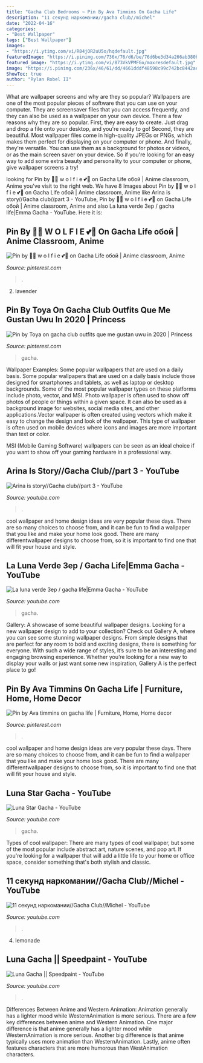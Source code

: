```yaml
---
title: "Gacha Club Bedrooms ~ Pin By Ava Timmins On Gacha Life"
description: "11 секунд наркомании//gacha club//michel"
date: "2022-04-16"
categories:
- "Best Wallpaper"
tags: ["Best Wallpaper"]
images:
- "https://i.ytimg.com/vi/R04jOR2uU5o/hqdefault.jpg"
featuredImage: "https://i.pinimg.com/736x/76/d6/be/76d6be3d34a266ab380b64b1924dcd9f.jpg"
featured_image: "https://i.ytimg.com/vi/873VkVPMFGo/maxresdefault.jpg"
image: "https://i.pinimg.com/236x/46/61/dd/4661dddf48598c99c742bc8442ae8917.jpg?nii=t"
ShowToc: true
author: "Rylan Robel II"
---
```



What are wallpaper screens and why are they so popular?
Wallpapers are one of the most popular pieces of software that you can use on your computer. They are screensaver files that you can access frequently, and they can also be used as a wallpaper on your own device. There a few reasons why they are so popular. First, they are easy to create. Just drag and drop a file onto your desktop, and you're ready to go! Second, they are beautiful. Most wallpaper files come in high-quality JPEGs or PNGs, which makes them perfect for displaying on your computer or phone. And finally, they're versatile. You can use them as a background for photos or videos, or as the main screen saver on your device. So if you're looking for an easy way to add some extra beauty and personality to your computer or phone, give wallpaper screens a try!

	

		
looking for Pin by 🧸💕 w o l f i e 💕🧸 on Gacha Life обой | Anime classroom, Anime you've visit to the right web. We have 8 Images about Pin by 🧸💕 w o l f i e 💕🧸 on Gacha Life обой | Anime classroom, Anime like Arina is story//Gacha club//part 3 - YouTube, Pin by 🧸💕 w o l f i e 💕🧸 on Gacha Life обой | Anime classroom, Anime and also La luna verde 3ep / gacha life|Emma Gacha - YouTube. Here it is:
		
    
## Pin By 🧸💕 W O L F I E 💕🧸 On Gacha Life обой | Anime Classroom, Anime

<img loading=lazy src="https://i.pinimg.com/originals/32/f8/1b/32f81b69966ba633a32a2276b50cff41.jpg" onerror="this.onerror=null;this.src='https://tse4.mm.bing.net/th?id=OIP.VNRST9c7QSleD6rcAxTzlwHaEK&amp;pid=15.1';" alt="Pin by 🧸💕 w o l f i e 💕🧸 on Gacha Life обой | Anime classroom, Anime">

_Source: pinterest.com_

>. 

	

2. lavender 

    
## Pin By Toya On Gacha Club Outfits Que Me Gustan Uwu In 2020 | Princess

<img loading=lazy src="https://i.pinimg.com/236x/46/61/dd/4661dddf48598c99c742bc8442ae8917.jpg?nii=t" onerror="this.onerror=null;this.src='https://tse1.mm.bing.net/th?id=OIP.Fn9LuPxcCfjqF1UsKr0LQwAAAA&amp;pid=15.1';" alt="Pin by Toya on gacha club outfits que me gustan uwu in 2020 | Princess">

_Source: pinterest.com_

>gacha. 

	

Wallpaper Examples: Some popular wallpapers that are used on a daily basis.
Some popular wallpapers that are used on a daily basis include those designed for smartphones and tablets, as well as laptop or desktop backgrounds. Some of the most popular wallpaper types on these platforms include photo, vector, and MSI. 
Photo wallpaper is often used to show off photos of people or things within a given space. It can also be used as a background image for websites, social media sites, and other applications.Vector wallpaper is often created using vectors which make it easy to change the design and look of the wallpaper. This type of wallpaper is often used on mobile devices where icons and images are more important than text or color. 

MSI (Mobile Gaming Software) wallpapers can be seen as an ideal choice if you want to show off your gaming hardware in a professional way.

    
## Arina Is Story//Gacha Club//part 3 - YouTube

<img loading=lazy src="https://i.ytimg.com/vi/873VkVPMFGo/maxresdefault.jpg" onerror="this.onerror=null;this.src='https://tse3.mm.bing.net/th?id=OIP.TZ6pH78Gn7UezMvjPvFE9AHaEK&amp;pid=15.1';" alt="Arina is story//Gacha club//part 3 - YouTube">

_Source: youtube.com_

>. 

	

cool wallpaper and home design ideas are very popular these days. There are so many choices to choose from, and it can be fun to find a wallpaper that you like and make your home look good. There are many differentwallpaper designs to choose from, so it is important to find one that will fit your house and style.

    
## La Luna Verde 3ep / Gacha Life|Emma Gacha - YouTube

<img loading=lazy src="https://i.ytimg.com/vi/k1wd923D9EA/maxresdefault.jpg" onerror="this.onerror=null;this.src='https://tse3.mm.bing.net/th?id=OIP.fVF82IRq8Q-eQ6sS8qbAEwHaEK&amp;pid=15.1';" alt="La luna verde 3ep / gacha life|Emma Gacha - YouTube">

_Source: youtube.com_

>gacha. 

	

Gallery: A showcase of some beautiful wallpaper designs.
Looking for a new wallpaper design to add to your collection? Check out Gallery A, where you can see some stunning wallpaper designs. From simple designs that are perfect for any room to bold and exciting designs, there is something for everyone. With such a wide range of styles, it’s sure to be an interesting and engaging browsing experience. Whether you’re looking for a new way to display your walls or just want some new inspiration, Gallery A is the perfect place to go!





	
	
    
## Pin By Ava Timmins On Gacha Life | Furniture, Home, Home Decor

<img loading=lazy src="https://i.pinimg.com/736x/76/d6/be/76d6be3d34a266ab380b64b1924dcd9f.jpg" onerror="this.onerror=null;this.src='https://tse1.mm.bing.net/th?id=OIP.FIN__6VC-CUZaEGbO99z-AHaNK&amp;pid=15.1';" alt="Pin by Ava timmins on gacha life | Furniture, Home, Home decor">

_Source: pinterest.com_

>. 

	

cool wallpaper and home design ideas are very popular these days. There are so many choices to choose from, and it can be fun to find a wallpaper that you like and make your home look good. There are many differentwallpaper designs to choose from, so it is important to find one that will fit your house and style.

    
## Luna Star Gacha - YouTube

<img loading=lazy src="https://yt3.ggpht.com/a/AATXAJx7hhQgRrHIxL1NpBqxsz-hP40xFbi0myWcZg=s900-c-k-c0xffffffff-no-rj-mo" onerror="this.onerror=null;this.src='https://tse4.mm.bing.net/th?id=OIP._QQVZPu6smZl3fSYWtg8sgHaHa&amp;pid=15.1';" alt="Luna Star Gacha - YouTube">

_Source: youtube.com_

>gacha. 

	

Types of cool wallpaper:
There are many types of cool wallpaper, but some of the most popular include abstract art, nature scenes, and pop art. If you're looking for a wallpaper that will add a little life to your home or office space, consider something that's both stylish and classic.

    
## 11 секунд наркомании//Gacha Club//Michel - YouTube

<img loading=lazy src="https://i.ytimg.com/vi/R04jOR2uU5o/hqdefault.jpg" onerror="this.onerror=null;this.src='https://tse3.mm.bing.net/th?id=OIP.bonjiZQTNJ62rc8On2cXjAHaFj&amp;pid=15.1';" alt="11 секунд наркомании//Gacha Club//Michel - YouTube">

_Source: youtube.com_

>. 

	

4. lemonade 

    
## Luna Gacha || Speedpaint - YouTube

<img loading=lazy src="https://i.ytimg.com/vi/wE0f39NBEMU/maxresdefault.jpg" onerror="this.onerror=null;this.src='https://tse2.mm.bing.net/th?id=OIP.ZMmd8FLYJEId3jXboPReOQHaEK&amp;pid=15.1';" alt="Luna Gacha || Speedpaint - YouTube">

_Source: youtube.com_

>. 

	

Differences Between Anime and Western Animation: Animation generally has a lighter mood while WesternAnimation is more serious.
There are a few key differences between anime and Western Animation. One major difference is that anime generally has a lighter mood while WesternAnimation is more serious. Another big difference is that anime typically uses more animation than WesternAnimation. Lastly, anime often features characters that are more humorous than WestAnimation characters.

